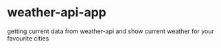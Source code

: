 # weather-api-app
getting current data from weather-api and show current weather for your favourite cities